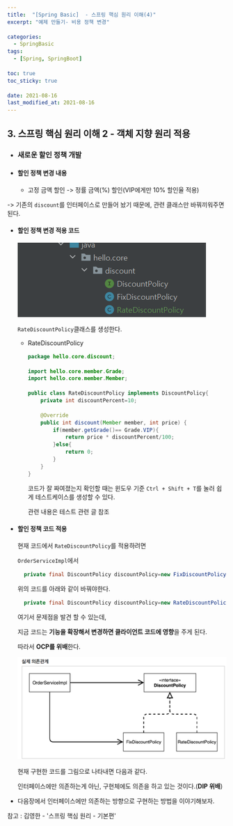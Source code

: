 ```yaml
---
title:  "[Spring Basic]  - 스프링 핵심 원리 이해(4)"
excerpt: "예제 만들기- 비용 정책 변경"

categories:
  - SpringBasic
tags:
  - [Spring, SpringBoot]

toc: true
toc_sticky: true
 
date: 2021-08-16
last_modified_at: 2021-08-16
---
```


## 3. 스프링 핵심 원리 이해 2 - 객체 지향 원리 적용

- ### 새로운 할인 정책 개발

- #### 할인 정책 변경 내용

  - 고정 금액 할인 -> 정률 금액(%) 할인(VIP에게만 10% 할인율 적용)

-> 기존의 `discount`를 인터페이스로 만들어 놨기 때문에, 관련 클래스만 바꿔끼워주면 된다.



- #### 할인 정책 변경 적용 코드

  ![image-20210821214609863](https://raw.githubusercontent.com/soleu/image_repo/main/img/image-20210821214609863.png)

  `RateDiscountPolicy`클래스를 생성한다.

  - RateDiscountPolicy

    ```java
    package hello.core.discount;
    
    import hello.core.member.Grade;
    import hello.core.member.Member;
    
    public class RateDiscountPolicy implements DiscountPolicy{
        private int discountPercent=10;
    
        @Override
        public int discount(Member member, int price) {
            if(member.getGrade()== Grade.VIP){
                return price * discountPercent/100;
            }else{
                return 0;
            }
        }
    }
    
    ```

    코드가 잘 짜여졌는지 확인할 때는 윈도우 기준 `Ctrl + Shift + T`를 눌러 쉽게 테스트케이스를 생성할 수 있다. 

    관련 내용은 테스트 관련 글 참조 

    

- #### 할인 정책 코드 적용

  현재 코드에서 `RateDiscountPolicy`를 적용하려면 

  `OrderServiceImpl`에서 

  ```java
    private final DiscountPolicy discountPolicy=new FixDiscountPolicy();
  ```

  위의 코드를 아래와 같이 바꿔야한다.

  ```java
    private final DiscountPolicy discountPolicy=new RateDiscountPolicy();
  ```

  여기서 문제점을 발견 할 수 있는데,

  

  지금 코드는 **기능을 확장해서 변경하면 클라이언트 코드에 영향**을 주게 된다.

  따라서 **OCP를 위배**한다.

  ![image-20210821222215494](https://raw.githubusercontent.com/soleu/image_repo/main/img/image-20210821222215494.png)

  현재 구현한 코드를 그림으로 나타내면 다음과 같다.

  인터페이스에만 의존하는게 아닌, 구현체에도 의존을 하고 있는 것이다.(**DIP 위배**)

  

- 다음장에서 인터페이스에만 의존하는 방향으로 구현하는 방법을 이야기해보자.

참고 : 김영한 - '스프링 핵심 원리 - 기본편'